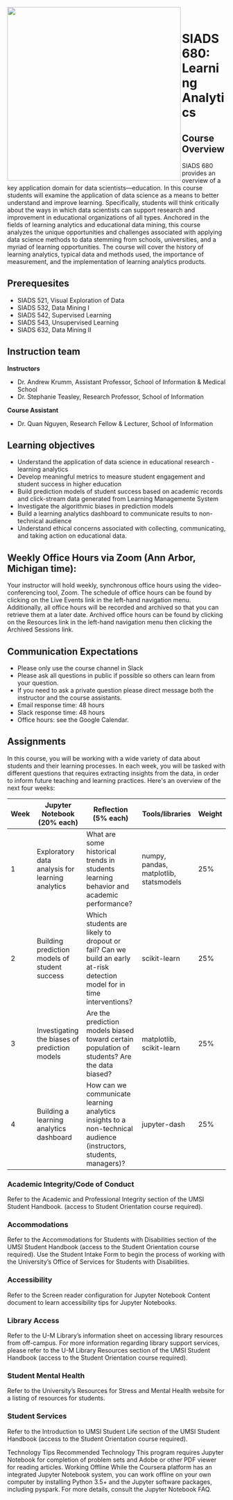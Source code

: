 <img src="https://brand.umich.edu/assets/brand/style-guide/logo-guidelines/U-M_Logo-Horizontal-Hex.png" width="400" align="left"/><br>  
# SIADS 680: Learning Analytics
## Course Overview
SIADS 680 provides an overview of a key application domain for data scientists—education. In this course students will examine the application of data science as a means to better understand and improve learning. Specifically, students will think critically about the ways in which data scientists can support research and improvement in educational organizations of all types. Anchored in the fields of learning analytics and educational data mining, this course analyzes the unique opportunities and challenges associated with applying data science methods to data stemming from schools, universities, and a myriad of learning opportunities. The course will cover the history of learning analytics, typical data and methods used, the importance of measurement, and the implementation of learning analytics products. 
## Prerequesites
* SIADS 521, Visual Exploration of Data
* SIADS 532, Data Mining I 
* SIADS 542, Supervised Learning
* SIADS 543, Unsupervised Learning
* SIADS 632, Data Mining II

## Instruction team 
**Instructors**
* Dr. Andrew Krumm, Assistant Professor, School of Information & Medical School
* Dr. Stephanie Teasley, Research Professor, School of Information

**Course Assistant**
* Dr. Quan Nguyen, Research Fellow & Lecturer, School of Information

## Learning objectives
* Understand the application of data science in educational research - learning analytics
* Develop meaningful metrics to measure student engagement and student success in higher education
* Build prediction models of student success based on academic records and click-stream data generated from Learning Managemente System
* Investigate the algorithmic biases in prediction models
* Build a learning analytics dashboard to communicate results to non-technical audience
* Understand ethical concerns associated with collecting, communicating, and taking action on educational data.

## Weekly Office Hours via Zoom (Ann Arbor, Michigan time): 
Your instructor will hold weekly, synchronous office hours using the video-conferencing tool, Zoom. The schedule of office hours can be found by clicking on the Live Events link in the left-hand navigation menu. Additionally, all office hours will be recorded and archived so that you can retrieve them at a later date. Archived office hours can be found by clicking on the Resources link in the left-hand navigation menu then clicking the Archived Sessions link. 

## Communication Expectations 
* Please only use the course channel in Slack   
* Please ask all questions in public if possible so others can learn from your question.   
* If you need to ask a private question please direct message both the instructor and the course assistants.  
* Email response time: 48 hours  
* Slack response time: 48 hours  
* Office hours: see the Google Calendar.  

## Assignments
In this course, you will be working with a wide variety of data about students and their learning processes. In each week, you will be tasked with different questions that requires extracting insights from the data, in order to inform future teaching and learning practices. Here's an overview of the next four weeks:

| Week 	| Jupyter Notebook (20% each)                      	| Reflection (5% each)                                                                                                   	| Tools/libraries                        	| Weight 	|
|------	|--------------------------------------------------	|------------------------------------------------------------------------------------------------------------------------	|----------------------------------------	|--------	|
| 1    	| Exploratory data analysis for learning analytics 	| What are some historical trends in students learning behavior and academic performance?                                	| numpy, pandas, matplotlib, statsmodels 	| 25%    	|
| 2    	| Building prediction models of student success    	| Which students are likely to dropout or fail? Can we build an early at-risk detection model for in time interventions? 	| scikit-learn                           	| 25%    	|
| 3    	| Investigating the biases of prediction models    	| Are the prediction models biased toward certain population of students? Are the data biased?                           	| matplotlib, scikit-learn               	| 25%    	|
| 4    	| Building a learning analytics dashboard          	| How can we communicate learning analytics insights to a non-technical audience (instructors, students, managers)?      	| jupyter-dash                           	| 25%    	|



### Academic Integrity/Code of Conduct
Refer to the Academic and Professional Integrity section of the UMSI Student Handbook. (access to Student Orientation course required).

### Accommodations
Refer to the Accommodations for Students with Disabilities section of the UMSI Student Handbook (access to the Student Orientation course required). Use the Student Intake Form to begin the process of working with the University’s Office of Services for Students with Disabilities.

### Accessibility
Refer to the Screen reader configuration for Jupyter Notebook Content document to learn accessibility tips for Jupyter Notebooks.

### Library Access
Refer to the U-M Library’s information sheet on accessing library resources from off-campus. For more information regarding library support services, please refer to the U-M Library Resources section of the UMSI Student Handbook (access to the Student Orientation course required).

### Student Mental Health
Refer to the University’s Resources for Stress and Mental Health website for a listing of resources for students.

### Student Services
Refer to the Introduction to UMSI Student Life section of the UMSI Student Handbook (access to the Student Orientation course required).

Technology Tips
Recommended Technology
This program requires Jupyter Notebook for completion of problem sets and Adobe or other PDF viewer for reading articles.
Working Offline
While the Coursera platform has an integrated Jupyter Notebook system, you can work offline on your own computer by installing Python 3.5+ and the Jupyter software packages, including pyspark. For more details, consult the Jupyter Notebook FAQ.
